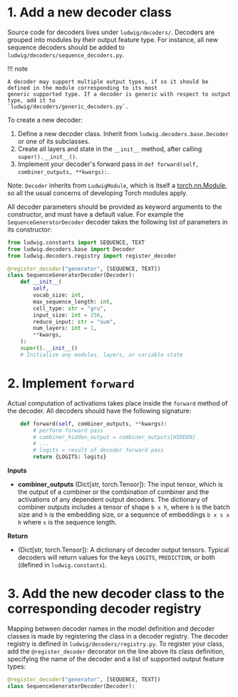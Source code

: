 # 1. Add a new decoder class

Source code for decoders lives under `ludwig/decoders/`.
Decoders are grouped into modules by their output feature type. For instance, all new sequence decoders should be added
to `ludwig/decoders/sequence_decoders.py`.

!!! note

    A decoder may support multiple output types, if so it should be defined in the module corresponding to its most
    generic supported type. If a decoder is generic with respect to output type, add it to
    `ludwig/decoders/generic_decoders.py`.

To create a new decoder:

1. Define a new decoder class. Inherit from `ludwig.decoders.base.Decoder` or one of its subclasses.
2. Create all layers and state in the `__init__` method, after calling `super().__init__()`.
3. Implement your decoder's forward pass in `def forward(self, combiner_outputs, **kwargs):`.

Note: `Decoder` inherits from `LudwigModule`, which is itself a [torch.nn.Module](https://pytorch.org/docs/stable/generated/torch.nn.Module.html),
so all the usual concerns of developing Torch modules apply.

All decoder parameters should be provided as keyword arguments to the constructor, and must have a default value.
For example the `SequenceGeneratorDecoder` decoder takes the following list of parameters in its constructor:

```python
from ludwig.constants import SEQUENCE, TEXT
from ludwig.decoders.base import Decoder
from ludwig.decoders.registry import register_decoder

@register_decoder("generator", [SEQUENCE, TEXT])
class SequenceGeneratorDecoder(Decoder):
    def __init__(
        self,
        vocab_size: int,
        max_sequence_length: int,
        cell_type: str = "gru",
        input_size: int = 256,
        reduce_input: str = "sum",
        num_layers: int = 1,
        **kwargs,
    ):
    super().__init__()
    # Initialize any modules, layers, or variable state
```

# 2. Implement `forward`

Actual computation of activations takes place inside the `forward` method of the decoder.
All decoders should have the following signature:

```python
    def forward(self, combiner_outputs, **kwargs):
        # perform forward pass
        # combiner_hidden_output = combiner_outputs[HIDDEN]
        # ...
        # logits = result of decoder forward pass
        return {LOGITS: logits}
```

__Inputs__

- __combiner_outputs__ (Dict[str, torch.Tensor]): The input tensor, which is the output of a combiner or the combination
of combiner and the activations of any dependent output decoders. The dictionary of combiner outputs includes a tensor of shape `b x h`, where `b` is the batch
size and `h` is the embedding size, or a sequence of embeddings `b x s x h` where `s` is the sequence length.

__Return__

- (Dict[str, torch.Tensor]): A dictionary of decoder output tensors.  Typical decoders will return values for the keys
`LOGITS`, `PREDICTION`, or both (defined in `ludwig.constants`).

# 3. Add the new decoder class to the corresponding decoder registry

Mapping between decoder names in the model definition and decoder classes is made by registering the class in a decoder
registry. The decoder registry is defined in `ludwig/decoders/registry.py`. To register your class,
add the `@register_decoder` decorator on the line above its class definition, specifying the name of the decoder and a
list of supported output feature types:

```python
@register_decoder("generator", [SEQUENCE, TEXT])
class SequenceGeneratorDecoder(Decoder):
```
